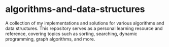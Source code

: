 # algorithms-and-data-structures
A collection of my implementations and solutions for various algorithms and data structures. This repository serves as a personal learning resource and reference, covering topics such as sorting, searching, dynamic programming, graph algorithms, and more.
